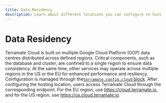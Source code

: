 ```yaml
---
title: Data Residency
description: Learn about different locations you can configure to host the Terramate Cloud data.
---
```

# Data Residency

Terramate Cloud is built on multiple Google Cloud Platform (GCP) data centres distributed across defined regions.
Critical components, such as the database and cluster, are confined to a single region to ensure data consistency. At the same time, other services may operate across multiple regions in the US or the EU for enhanced performance and resiliency.
Configuration is managed through the[`terramate.config.cloud` block](../cli/reference/configuration/index.md#terramateconfigcloud-block-schema). 
After configuring the hosting location, users access Terramate Cloud through the corresponding endpoint. 
For the EU region, use https://cloud.terramate.io, and for the US region, use https://us.cloud.terramate.io. 